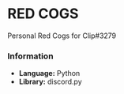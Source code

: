 # RED COGS
Personal Red Cogs for Clip#3279

### Information
- **Language:** Python
- **Library:** discord.py
